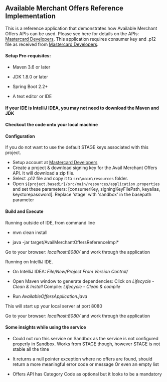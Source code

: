 ## Available Merchant Offers Reference Implementation

This is a reference application that demonstrates how Available Merchant Offers APIs can be used. 
Please see here for details on the APIs: [Mastercard Developers](https://developer.mastercard.com/product/avail-merchant-offers). 
This application requires consumer key and .p12 file as received from [Mastercard Developers](https://developer.mastercard.com/dashboard).

#### Setup Pre-requisites:

 - Maven 3.6 or later

 - JDK 1.8.0 or later

 - Spring Boot 2.2+  

 - A text editor or IDE

#### If your IDE is IntelliJ IDEA, you may not need to download the Maven and JDK 

#### Checkout the code onto your local machine

#### Configuration
If you do not want to use the default STAGE keys associated with this project. 
 - Setup account at [Mastercard Developers](https://developer.mastercard.com/account/sign-up)   
 - Create a project & download signing key for the Avail Merchant Offers API. It will download a zip file.  
 - Select .p12 file and copy it to `src\main\resources` folder.
 - Open `${project.basedir}/src/main/resources/application.properties` and set these parameters: [consumerKey, signingKeyFilePath, keyalias, keystorepassword]. Replace 'stage' with 'sandbox' in the basepath parameter 

#### Build and Execute
Running outside of IDE, from command line
 - mvn clean install

 - java -jar target/AvailMerchantOffersReferenceImpl*

Go to your browser: *localhost:8080/* and work through the application 

Running on IntelliJ IDE. 
 - On IntelliJ IDEA: *File/New/Project From Version Control/* 

 - Open Maven window to generate dependencies: Click on *Lifecycle - Clean &  Install*
 Compile: *Lifecycle - Clean & compile*
 
 - Run *AvailableOffersApplication.java*
 
This will start up your local server at port 8080 

Go to your browser: *localhost:8080/* and work through the application 

#### Some insights while using the service
 - Could not run this service on Sandbox as the service is not configured properly in Sandbox. Works from STAGE though, however STAGE is not stable all the time
  
 - It returns a null pointer exception where no offers are found, should return a more meaningful error code or message Or even an empty list
 
 - Offers API has Category Code as optional but it looks to be a mandatory
